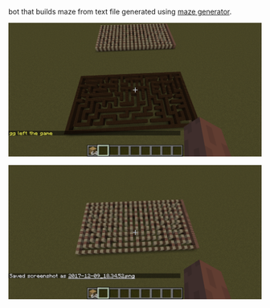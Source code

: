 
bot that builds maze from text file generated using [maze generator](https://github.com/icve/maze-generator).

![test run 1](https://github.com/icve/minecraft-maze-builder/blob/master/doc/img/i1.png)

![test run 2](https://github.com/icve/minecraft-maze-builder/blob/master/doc/img/i2.png)